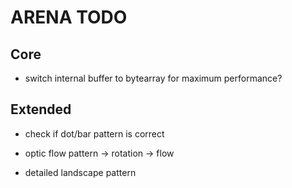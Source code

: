 # ARENA TODO

## Core

- switch internal buffer to bytearray for maximum performance?

## Extended

- check if dot/bar pattern is correct

- optic flow pattern
  -> rotation
  -> flow

- detailed landscape pattern
